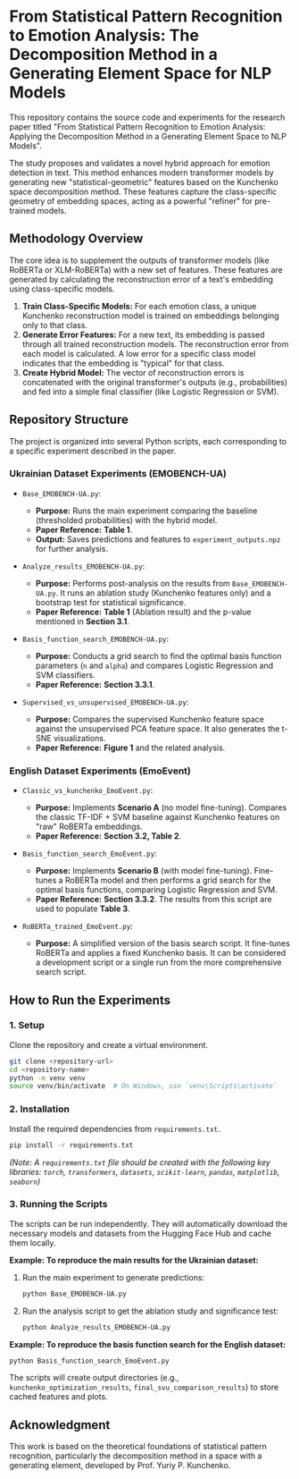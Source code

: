 # From Statistical Pattern Recognition to Emotion Analysis: The Decomposition Method in a Generating Element Space for NLP Models

This repository contains the source code and experiments for the research paper titled "From Statistical Pattern Recognition to Emotion Analysis: Applying the Decomposition Method in a Generating Element Space to NLP Models".

The study proposes and validates a novel hybrid approach for emotion detection in text. This method enhances modern transformer models by generating new "statistical-geometric" features based on the Kunchenko space decomposition method. These features capture the class-specific geometry of embedding spaces, acting as a powerful "refiner" for pre-trained models.

## Methodology Overview

The core idea is to supplement the outputs of transformer models (like RoBERTa or XLM-RoBERTa) with a new set of features. These features are generated by calculating the reconstruction error of a text's embedding using class-specific models.

1.  **Train Class-Specific Models:** For each emotion class, a unique Kunchenko reconstruction model is trained on embeddings belonging only to that class.
2.  **Generate Error Features:** For a new text, its embedding is passed through all trained reconstruction models. The reconstruction error from each model is calculated. A low error for a specific class model indicates that the embedding is "typical" for that class.
3.  **Create Hybrid Model:** The vector of reconstruction errors is concatenated with the original transformer's outputs (e.g., probabilities) and fed into a simple final classifier (like Logistic Regression or SVM).

## Repository Structure

The project is organized into several Python scripts, each corresponding to a specific experiment described in the paper.

### Ukrainian Dataset Experiments (EMOBENCH-UA)

*   `Base_EMOBENCH-UA.py`:
    *   **Purpose:** Runs the main experiment comparing the baseline (thresholded probabilities) with the hybrid model.
    *   **Paper Reference:** **Table 1**.
    *   **Output:** Saves predictions and features to `experiment_outputs.npz` for further analysis.

*   `Analyze_results_EMOBENCH-UA.py`:
    *   **Purpose:** Performs post-analysis on the results from `Base_EMOBENCH-UA.py`. It runs an ablation study (Kunchenko features only) and a bootstrap test for statistical significance.
    *   **Paper Reference:** **Table 1** (Ablation result) and the p-value mentioned in **Section 3.1**.

*   `Basis_function_search_EMOBENCH-UA.py`:
    *   **Purpose:** Conducts a grid search to find the optimal basis function parameters (`n` and `alpha`) and compares Logistic Regression and SVM classifiers.
    *   **Paper Reference:** **Section 3.3.1**.

*   `Supervised_vs_unsupervised_EMOBENCH-UA.py`:
    *   **Purpose:** Compares the supervised Kunchenko feature space against the unsupervised PCA feature space. It also generates the t-SNE visualizations.
    *   **Paper Reference:** **Figure 1** and the related analysis.

### English Dataset Experiments (EmoEvent)

*   `Classic_vs_kunchenko_EmoEvent.py`:
    *   **Purpose:** Implements **Scenario A** (no model fine-tuning). Compares the classic TF-IDF + SVM baseline against Kunchenko features on "raw" RoBERTa embeddings.
    *   **Paper Reference:** **Section 3.2, Table 2**.

*   `Basis_function_search_EmoEvent.py`:
    *   **Purpose:** Implements **Scenario B** (with model fine-tuning). Fine-tunes a RoBERTa model and then performs a grid search for the optimal basis functions, comparing Logistic Regression and SVM.
    *   **Paper Reference:** **Section 3.3.2**. The results from this script are used to populate **Table 3**.

*   `RoBERTa_trained_EmoEvent.py`:
    *   **Purpose:** A simplified version of the basis search script. It fine-tunes RoBERTa and applies a fixed Kunchenko basis. It can be considered a development script or a single run from the more comprehensive search script.

## How to Run the Experiments

### 1. Setup

Clone the repository and create a virtual environment.

```bash
git clone <repository-url>
cd <repository-name>
python -m venv venv
source venv/bin/activate  # On Windows, use `venv\Scripts\activate`
```

### 2. Installation

Install the required dependencies from `requirements.txt`.

```bash
pip install -r requirements.txt
```
*(Note: A `requirements.txt` file should be created with the following key libraries: `torch`, `transformers`, `datasets`, `scikit-learn`, `pandas`, `matplotlib`, `seaborn`)*

### 3. Running the Scripts

The scripts can be run independently. They will automatically download the necessary models and datasets from the Hugging Face Hub and cache them locally.

**Example: To reproduce the main results for the Ukrainian dataset:**

1.  Run the main experiment to generate predictions:
    ```bash
    python Base_EMOBENCH-UA.py
    ```
2.  Run the analysis script to get the ablation study and significance test:
    ```bash
    python Analyze_results_EMOBENCH-UA.py
    ```

**Example: To reproduce the basis function search for the English dataset:**

```bash
python Basis_function_search_EmoEvent.py
```

The scripts will create output directories (e.g., `kunchenko_optimization_results`, `final_svu_comparison_results`) to store cached features and plots.

## Acknowledgment

This work is based on the theoretical foundations of statistical pattern recognition, particularly the decomposition method in a space with a generating element, developed by Prof. Yuriy P. Kunchenko.